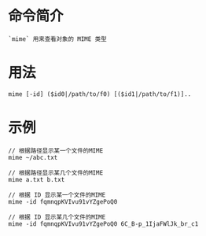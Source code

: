 # 命令简介 

	`mime` 用来查看对象的 MIME 类型 

# 用法

	mime [-id] ($id0|/path/to/f0) [($id1|/path/to/f1)]..
	
# 示例

	// 根据路径显示某一个文件的MIME
	mime ~/abc.txt
	
	// 根据路径显示某几个文件的MIME
	mime a.txt b.txt
	
	// 根据 ID 显示某一个文件的MIME
	mime -id fqmnqpKVIvu91vYZgePoQ0
	
	// 根据 ID 显示某几个文件的MIME
	mime -id fqmnqpKVIvu91vYZgePoQ0 6C_B-p_1IjaFWlJk_br_c1
	
	
